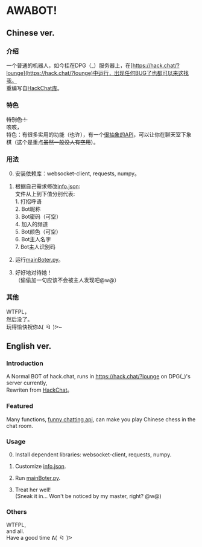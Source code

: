 # AWABOT!
## Chinese ver.
### 介绍
一个普通的机器人，如今挂在DPG（\_）服务器上，在[https://hack.chat/?lounge](https://hack.chat/?lounge)中运行，出现任何BUG了也都可以来这找我。  
重编写自[HackChat库](https://github.com/gkbrk/hackchat)。

### 特色
~~特别色！~~  
咳咳，  
特色：有很多实用的功能（也许），有一个[很抽象的API](https://api.qingyunke.com/)，可以让你在聊天室下象棋（这个是重点~~虽然一般没人有空用~~）。

### 用法
0. 安装依赖库：websocket-client, requests, numpy。

1. 根据自己需求修改[info.json](https://github.com/Kroos372/awaBot/blob/main/info.json):  
	文件从上到下值分别代表:  
		1. 打招呼语  
		2. Bot昵称  
		3. Bot密码（可空）  
		4. 加入的频道  
		5. Bot颜色（可空）  
		6. Bot主人名字  
		7. Bot主人识别码  

2. 运行[mainBoter.py](https://github.com/Kroos372/awaBot/blob/main/mainBoter.py)。  

4. 好好地对待她！  
（偷偷加一句应该不会被主人发现吧@w@）

### 其他
WTFPL，  
然后没了。  
玩得愉快祝你ᕕ(&ensp;ᐛ&ensp;)ᕗ~

## English ver.
### Introduction
A Normal BOT of hack.chat, runs in https://hack.chat/?lounge on DPG(\_)'s server currently,  
Rewriten from [HackChat](https://github.com/gkbrk/hackchat)。

### Featured
Many functions, [funny chatting api](https://api.qingyunke.com/), can make you play Chinese chess in the chat room.  

### Usage
0. Install dependent libraries: websocket-client, requests, numpy.  

1. Customize [info.json](https://github.com/Kroos372/awaBot/blob/main/info.json).

2. Run [mainBoter.py](https://github.com/Kroos372/awaBot/blob/main/mainBoter.py).  

4. Treat her well!  
(Sneak it in... Won't be noticed by my master, right? @w@)
### Others
WTFPL,  
and all.  
Have a good time ᕕ(&ensp;ᐛ&ensp;)ᕗ  